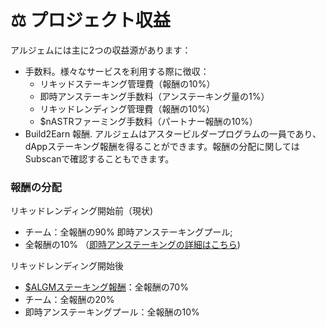# ⚖ プロジェクト収益

アルジェムには主に2つの収益源があります：

* 手数料。様々なサービスを利用する際に徴収：&#x20;
  * リキッドステーキング管理費（報酬の10%）&#x20;
  * 即時アンステーキング手数料（アンステーキング量の1%）&#x20;
  * リキッドレンディング管理費（報酬の10%）&#x20;
  * $nASTRファーミング手数料（パートナー報酬の10%）
* Build2Earn 報酬. アルジェムはアスタービルダープログラムの一員であり、dAppステーキング報酬を得ることができます。報酬の分配に関してはSubscanで確認することもできます。

### 報酬の分配

リキッドレンディング開始前（現状)

* チーム：全報酬の90% 即時アンステーキングプール;
* 全報酬の10% （[即時アンステーキングの詳細はこちら](rikiddodappsutkingu/ansutkingu-nastr.md))

リキッドレンディング開始後

* [$ALGMステーキング報酬](usdalgm/algmno.md)：全報酬の70%&#x20;
* チーム：全報酬の20%&#x20;
* 即時アンステーキングプール：全報酬の10%
